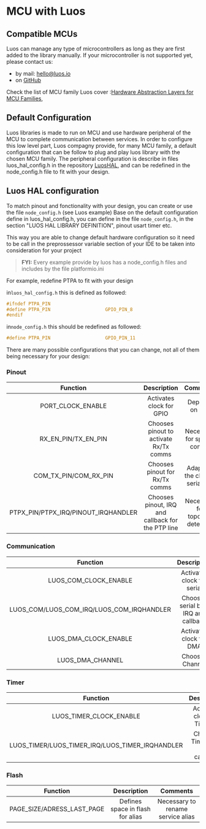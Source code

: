 # MCU with Luos

## Compatible MCUs
Luos can manage any type of microcontrollers as long as they are first added to the library manually. If your microcontroller is not supported yet, please contact us:

 - by mail: <a href="mailto:hello@luos.io">hello@luos.io</a>
 - on <a href="https://github.com/Luos-io/Luos/issues/new?assignees=nicolas-rabault&labels=porting&template=porting-request.md&title=%5BMCU+PORTING%5D+" target="_blank">GitHub</a>

Check the list of MCU family Luos cover :<a href="https://github.com/Luos-io/LuosHAL" target="_blank">Hardware Abstraction Layers for MCU Families</a>,


## Default Configuration

Luos libraries is made to run on MCU and use hardware peripheral of the MCU to complete communication between services. In order to configure this low level part, Luos compagny provide, for many MCU family, a default configuration that can be follow to plug and play luos library with the chosen MCU family. The peripheral configuration is describe in files luos_hal_config.h in the repository <a href="https://github.com/Luos-io/LuosHAL" target="_blank">LuosHAL</a>, and can be redefined in the node_config.h file to fit with your design.

## Luos HAL configuration

To match pinout and fonctionality with your design, you can create or use the file `node_config.h` (see Luos example)
Base on the default configuration define in luos_hal_config.h,  you can define in the file `node_config.h`, in the section "LUOS HAL LIBRARY DEFINITION", pinout usart timer etc.

This way you are able to change default hardware configuration so it need to be call in the preprossessor variable section of your IDE to be taken into consideration for your project

> **FYI:** Every example provide by luos has a node_config.h files and includes by the file platformio.ini

For example, redefine PTPA to fit with your design

in`luos_hal_config.h` this is defined as followed:
```C
#ifndef PTPA_PIN
#define PTPA_PIN                    GPIO_PIN_8
#endif
```

in`node_config.h` this should be redefined as followed:
```C
#define PTPA_PIN                    GPIO_PIN_11
```

There are many possible configurations that you can change, not all of them being necessary for your design:

### Pinout
| Function | Description | Comments |
| :---: | :---: | :---: |
| PORT_CLOCK_ENABLE | Activates clock for GPIO | Depends on port |
| RX_EN_PIN/TX_EN_PIN | Chooses pinout to activate Rx/Tx comms | Necessary for special comms |
| COM_TX_PIN/COM_RX_PIN | Chooses pinout for Rx/Tx comms | Adapts to the chosen serial bus |
| PTPX_PIN/PTPX_IRQ/PINOUT_IRQHANDLER | Chooses pinout, IRQ and callback for the PTP line | Necessary for topology detection |

### Communication
| Function | Description | Comments |
| :---: | :---: | :---: |
| LUOS_COM_CLOCK_ENABLE | Activates clock for serial | Depends on serial bus |
| LUOS_COM/LUOS_COM_IRQ/LUOS_COM_IRQHANDLER | Chooses serial bus, IRQ and callback | Adapts to the serial bus chosen |
| LUOS_DMA_CLOCK_ENABLE | Activates clock for DMA | Necessary for for Tx |
| LUOS_DMA_CHANNEL | Chooses Channel | Send Tx|

### Timer
| Function | Description | Comments |
| :---: | :---: | :---: |
| LUOS_TIMER_CLOCK_ENABLE | Activates clock for Timeout| Necessary for Timeout |
| LUOS_TIMER/LUOS_TIMER_IRQ/LUOS_TIMER_IRQHANDLER | Chooses Timer, IRQ and callback| Necessary for Timeout |

### Flash
| Function | Description | Comments |
| :---: | :---: | :---: |
| PAGE_SIZE/ADRESS_LAST_PAGE | Defines space in flash for alias | Necessary to rename service alias |
